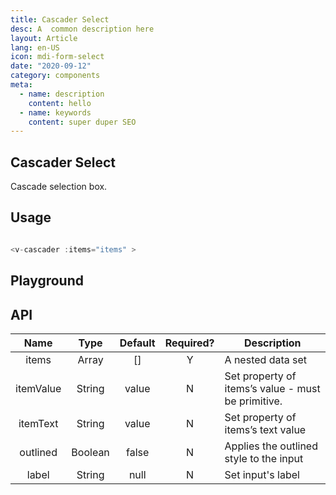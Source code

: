 ```yaml
---
title: Cascader Select
desc: A  common description here 
layout: Article
lang: en-US
icon: mdi-form-select
date: "2020-09-12"
category: components
meta:
  - name: description
    content: hello
  - name: keywords
    content: super duper SEO
---
```



## Cascader Select

Cascade selection box. 


## Usage

``` js

<v-cascader :items="items" >

```


## Playground

<v-example file="ex-cascader" lang="js"> </v-example>



## API

|   Name    |  Type   | Default | Required? | Description                                        |
| :-------: | :-----: | :-----: | :-------: | -------------------------------------------------- |
|   items   |  Array  |   []    |     Y     | A nested data set                                  |
| itemValue | String  |  value  |     N     | Set property of items’s value - must be primitive. |
| itemText  | String  |  value  |     N     | Set property of items’s text value                 |
| outlined  | Boolean |  false  |     N     | Applies the outlined style to the input            |
|   label   | String  |  null   |     N     | Set input's label                                  |


